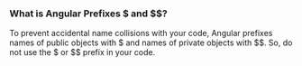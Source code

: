 ### What is Angular Prefixes $ and $$?
 To prevent accidental name collisions with your code, Angular prefixes names of public objects with $ and names of private objects with $$. So, do not use the $ or $$ prefix in your code.
